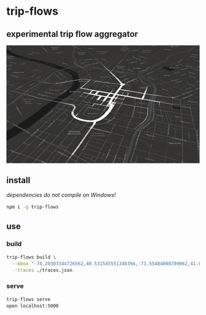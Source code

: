 # trip-flows
experimental trip flow aggregator
---

![](sample.png)

## install

_dependencies do not compile on Windows!_

```sh
npm i -g trip-flows
```

## use

### build

```sh
trip-flows build \
  --bbox "-74.20303344726562,40.531545551348394,-73.55484008789062,41.017210578228436" \
  --traces ./traces.json
```

### serve

```sh
trip-flows serve
open localhost:5000
```
